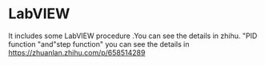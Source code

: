 # LabVIEW
It includes some LabVIEW procedure .You can see the details in zhihu.
"PID function "and"step function" you can see the details in  https://zhuanlan.zhihu.com/p/658514289
